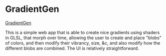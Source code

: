# GradientGen

[GradientGen](https://gray-aridatha-42.tiiny.site/)

This is a simple web app that is able to create nice gradients using shaders in GLSL, that morph over time, allowing the user to create and place "blobs" of colors, and then modify their vibrancy, size, &c, and also modify how the different blobs are combined. The UI is relatively straightforward.
